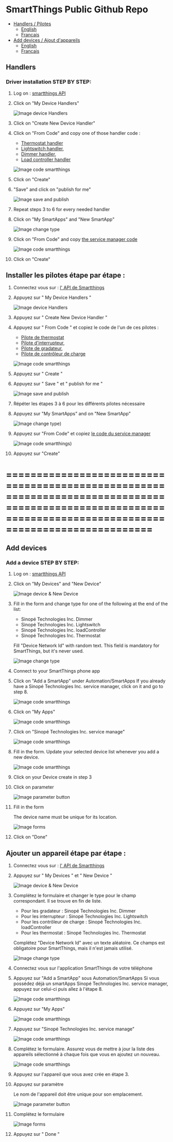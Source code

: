
# SmartThings Public Github Repo

<ul>
	<li><a href="#driver" title="Titre">Handlers / Pilotes</a>
		<ul>
			<li><a href="#Ten" title="Titre">English</a></li>
			<li><a href="#Tfr" title="Titre">Francais</a></li>
		</ul>
	</li>
	<li><a href="#sw" title="Titre">Add devices / Ajout d'appareils</a>
		<ul>
			<li><a href="#Sen" title="Titre">English</a></li>
			<li><a href="#Sfr" title="Titre">Francais</a></li>
		</ul>
	</li>
</ul>




<h2 id="driver">Handlers</h2>
<h3 id="Ten">Driver installation STEP BY STEP: </h3>


1. Log on : [smartthings API](https://graph.api.smartthings.com/ide/devices)

2. Click on "My Device Handlers"

	![Image device Handlers](https://raw.githubusercontent.com/sinopetechnologies/pictures_readme/master/deviceHandler.PNG)

3. Click on "Create New Device Handler"

4. Click on "From Code" and copy one of those handler code :
	* [Thermostat handler](https://github.com/sinopetechnologies/smartThings/blob/master/driver_device_thermostat.groovy)
	* [Lightswitch handler](https://github.com/sinopetechnologies/smartThings/blob/master/driver_device_lightswitch.groovy),
	* [Dimmer handler](https://github.com/sinopetechnologies/smartThings/blob/master/driver_device_dimmer.groovy),
	* [Load controller handler](https://github.com/sinopetechnologies/smartThings/blob/master/driver_device_loadcontroller.groovy)

	![Image code smartthings](https://raw.githubusercontent.com/sinopetechnologies/pictures_readme/master/copy_code.PNG)

5. Click on "Create"

6. "Save" and click on "publish for me" 

	![Image save and publish](https://raw.githubusercontent.com/sinopetechnologies/pictures_readme/master/save%26publish.PNG)

7. Repeat steps 3 to 6 for every needed handler

8. Click on "My SmartApps" and "New SmartApp"

	![Image change type](https://raw.githubusercontent.com/sinopetechnologies/pictures_readme/master/createSmartApp.PNG)

9. Click on "From Code" and copy [the service manager code](https://github.com/sinopetechnologies/smartThings/blob/master/service_app.groovy)

	![Image code smartthings](https://raw.githubusercontent.com/sinopetechnologies/pictures_readme/master/codeSmartApp.PNG)

10. Click on "Create"


<h2 id="Tfr">Installer les pilotes étape par étape : </h2>


1. Connectez vous sur : [l' API de Smartthings ](https://graph.api.smartthings.com/ide/devices)

2. Appuyez sur " My Device Handlers "

	![Image device Handlers](https://raw.githubusercontent.com/sinopetechnologies/pictures_readme/master/deviceHandler.PNG)

3. Appuyez sur " Create New Device Handler "

4. Appuyez sur " From Code " et copiez le code de l'un de ces pilotes :
	* [Pilote de thermostat](https://github.com/sinopetechnologies/smartThings/blob/master/driver_device_thermostat.groovy)
	* [Pilote d'interrupteur](https://github.com/sinopetechnologies/smartThings/blob/master/driver_device_lightswitch.groovy),
	* [Pilote de  gradateur](https://github.com/sinopetechnologies/smartThings/blob/master/driver_device_dimmer.groovy),
	* [Pilote de contrôleur de charge](https://github.com/sinopetechnologies/smartThings/blob/master/driver_device_loadcontroller.groovy)

	![Image code smartthings](https://raw.githubusercontent.com/sinopetechnologies/pictures_readme/master/copy_code.PNG)

5. Appuyez sur " Create "

6. Appuyez sur " Save " et " publish for me " 

	![Image save and publish](https://raw.githubusercontent.com/sinopetechnologies/pictures_readme/master/save%26publish.PNG)

7. Répéter les étapes 3 à 6 pour les différents pilotes nécessaire

8. Appuyez sur "My SmartApps" and on "New SmartApp"

	![Image change type](https://raw.githubusercontent.com/sinopetechnologies/pictures_readme/master/createSmartApp.PNG))

9. Appuyez sur "From Code" et copiez [le code du service manager](https://github.com/sinopetechnologies/smartThings/blob/master/service_app.groovy)

	![Image code smartthings](https://raw.githubusercontent.com/sinopetechnologies/pictures_readme/master/codeSmartApp.PNG))

10. Appuyez sur "Create"















==========================================================================================================================================================
==========================================================================================================================================================

<h2 id="sw">Add devices</h2>
<h3 id="Sen">Add a device STEP BY STEP: </h3>


1. Log on : [smartthings API](https://graph.api.smartthings.com/ide/devices)

2. Click on "My Devices" and "New Device"

	![Image device & New Device](https://raw.githubusercontent.com/sinopetechnologies/pictures_readme/master/new_device.PNG)

3. Fill in the form and change type for one of the following at the end of the list:
	* Sinopé Technologies Inc. Dimmer
	* Sinopé Technologies Inc. Lightswitch
	* Sinopé Technologies Inc. loadController
	* Sinopé Technologies Inc. Thermostat

	Fill "Device Network Id" with random text. This field is mandatory for SmartThings, but it's never used.

	![Image change type](https://raw.githubusercontent.com/sinopetechnologies/pictures_readme/master/type.PNG)

4. Connect to your SmartThings phone app

5. Click on "Add a SmartApp" under Automation/SmartApps
	If you already have a Sinopé Technologies Inc. service manager, click on it and go to step 8.

	![Image code smartthings](https://raw.githubusercontent.com/sinopetechnologies/pictures_readme/master/addSmartApp-1.png)

6. Click on "My Apps"

	![Image code smartthings](https://raw.githubusercontent.com/sinopetechnologies/pictures_readme/master/addSmartApp-2.png)

7. Click on "Sinopé Technologies Inc. service manage"

	![Image code smartthings](https://raw.githubusercontent.com/sinopetechnologies/pictures_readme/master/addSmartApp-3.png)

8. Fill in the form. Update your selected device list whenever you add a new device.

	![Image code smartthings](https://raw.githubusercontent.com/sinopetechnologies/pictures_readme/master/formSmartApp.png)

9. Click on your Device create in step 3

10. Click on parameter

	![Image parameter button](https://raw.githubusercontent.com/sinopetechnologies/pictures_readme/master/apps_sinope.png)

11. Fill in the form

	The device name must be unique for its location.

	![Image forms](https://raw.githubusercontent.com/sinopetechnologies/pictures_readme/master/forms.png)

12. Click on "Done"


<h2 id="Sfr">Ajouter un appareil étape par étape : </h2>


1. Connectez vous sur : [l' API de Smartthings ](https://graph.api.smartthings.com/ide/devices)

2. Appuyez sur " My Devices " et " New Device "

	![Image device & New Device](https://raw.githubusercontent.com/sinopetechnologies/pictures_readme/master/new_device.PNG)

3. Complétez le formulaire et changer le type pour le champ correspondant. Il se trouve en fin de liste.
	* Pour les gradateur : Sinopé Technologies Inc. Dimmer
	* Pour les interrupteur : Sinopé Technologies Inc. Lightswitch
	* Pour les contrôleur de charge : Sinopé Technologies Inc. loadController
	* Pour les thermostat : Sinopé Technologies Inc. Thermostat

	Complétez "Device Network Id" avec un texte aléatoire. Ce champs est obligatoire pour SmartThings, mais il n'est jamais utilisé.

	![Image change type](https://raw.githubusercontent.com/sinopetechnologies/pictures_readme/master/type.PNG)

4. Connectez vous sur l'application SmartThings de votre téléphone

5. Appuyez sur "Add a SmartApp" sous Automation/SmartApps
	Si vous possédez déjà un smartApps Sinopé Technologies Inc. service manager, appuyez sur celui-ci puis allez à l'étape 8.

	![Image code smartthings](https://raw.githubusercontent.com/sinopetechnologies/pictures_readme/master/addSmartApp-1.png)

6. Appuyez sur "My Apps"

	![Image code smartthings](https://raw.githubusercontent.com/sinopetechnologies/pictures_readme/master/addSmartApp-2.png)

7. Appuyez sur "Sinopé Technologies Inc. service manage"

	![Image code smartthings](https://raw.githubusercontent.com/sinopetechnologies/pictures_readme/master/addSmartApp-3.png)

8. Complétez le formulaire. Assurez vous de mettre à jour la liste des appareils sélectionné à chaque fois que vous en ajoutez un nouveau.

	![Image code smartthings](https://raw.githubusercontent.com/sinopetechnologies/pictures_readme/master/formSmartApp.png)

10. Appuyez sur l'appareil que vous avez crée en étape 3.

11. Appuyez sur paramètre

	Le nom de l'appareil doit être unique pour son emplacement.

	![Image parameter button](https://raw.githubusercontent.com/sinopetechnologies/pictures_readme/master/apps_sinope.png)

12. Complétez le formulaire

	![Image forms](https://raw.githubusercontent.com/sinopetechnologies/pictures_readme/master/forms.png)

13. Appuyez sur " Done "
